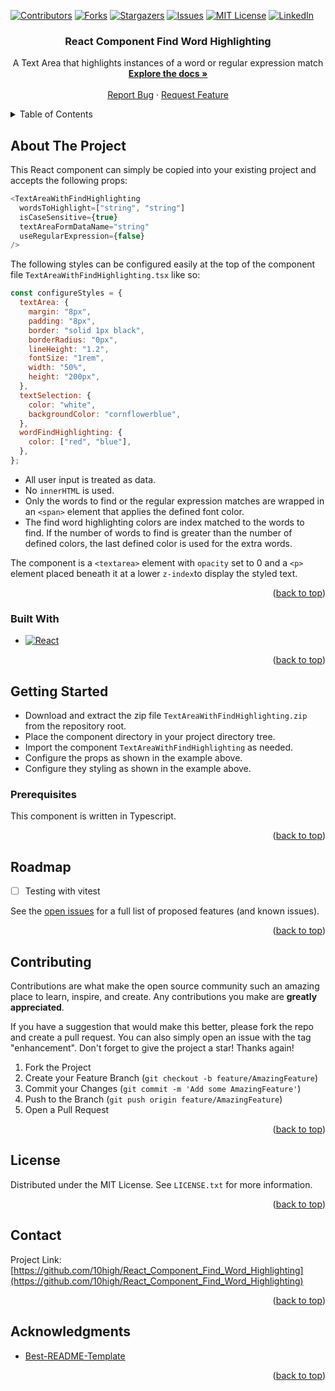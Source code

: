<a name="readme-top"></a>

[![Contributors][contributors-shield]][contributors-url]
[![Forks][forks-shield]][forks-url]
[![Stargazers][stars-shield]][stars-url]
[![Issues][issues-shield]][issues-url]
[![MIT License][license-shield]][license-url]
[![LinkedIn][linkedin-shield]][linkedin-url]

<h3 align="center">React Component Find Word Highlighting</h3>

  <p align="center">
    A Text Area that highlights instances of a word or regular expression match
    <br />
    <a href="https://github.com/10high/React_Component_Find_Word_Highlightingrepo_name"><strong>Explore the docs »</strong></a>
    <br />
    <br />
    <a href="https://github.com/10high/React_Component_Find_Word_Highlighting/issues">Report Bug</a>
    ·
    <a href="https://github.com/10high/React_Component_Find_Word_Highlighting/issues">Request Feature</a>
  </p>
</div>

<!-- TABLE OF CONTENTS -->
<details>
  <summary>Table of Contents</summary>
  <ol>
    <li>
      <a href="#about-the-project">About The Project</a>
      <ul>
        <li><a href="#built-with">Built With</a></li>
      </ul>
    </li>
    <li>
      <a href="#getting-started">Getting Started</a>
      <ul>
        <li><a href="#prerequisites">Prerequisites</a></li>
      </ul>
    </li>
    <li><a href="#usage">Usage</a></li>
    <li><a href="#roadmap">Roadmap</a></li>
    <li><a href="#contributing">Contributing</a></li>
    <li><a href="#license">License</a></li>
    <li><a href="#contact">Contact</a></li>
    <li><a href="#acknowledgments">Acknowledgments</a></li>
  </ol>
</details>

<!-- ABOUT THE PROJECT -->

## About The Project

This React component can simply be copied into your existing project and accepts the following props:

```javascript
<TextAreaWithFindHighlighting
  wordsToHighlight=["string", "string"]
  isCaseSensitive={true}
  textAreaFormDataName="string"
  useRegularExpression={false}
/>
```

The following styles can be configured easily at the top of the component file `TextAreaWithFindHighlighting.tsx` like so:

```javascript
const configureStyles = {
  textArea: {
    margin: "8px",
    padding: "8px",
    border: "solid 1px black",
    borderRadius: "0px",
    lineHeight: "1.2",
    fontSize: "1rem",
    width: "50%",
    height: "200px",
  },
  textSelection: {
    color: "white",
    backgroundColor: "cornflowerblue",
  },
  wordFindHighlighting: {
    color: ["red", "blue"],
  },
};
```

- All user input is treated as data.
- No `innerHTML` is used.
- Only the words to find or the regular expression matches are wrapped in an `<span>` element that applies the defined font color.
- The find word highlighting colors are index matched to the words to find. If the number of words to find is greater than the number of defined colors, the last defined color is used for the extra words.

The component is a `<textarea>` element with `opacity` set to 0 and a `<p>` element placed beneath it at a lower `z-index`to display the styled text.

<p align="right">(<a href="#readme-top">back to top</a>)</p>

### Built With

- [![React][React.js]][React-url]

<p align="right">(<a href="#readme-top">back to top</a>)</p>

<!-- GETTING STARTED -->

## Getting Started

- Download and extract the zip file `TextAreaWithFindHighlighting.zip` from the repository root.
- Place the component directory in your project directory tree.
- Import the component `TextAreaWithFindHighlighting` as needed.
- Configure the props as shown in the example above.
- Configure they styling as shown in the example above.

### Prerequisites

This component is written in Typescript.

<p align="right">(<a href="#readme-top">back to top</a>)</p>

## Roadmap

- [ ] Testing with vitest

See the [open issues](https://github.com/10high/React_Component_Find_Word_Highlighting/issues) for a full list of proposed features (and known issues).

<p align="right">(<a href="#readme-top">back to top</a>)</p>

<!-- CONTRIBUTING -->

## Contributing

Contributions are what make the open source community such an amazing place to learn, inspire, and create. Any contributions you make are **greatly appreciated**.

If you have a suggestion that would make this better, please fork the repo and create a pull request. You can also simply open an issue with the tag "enhancement".
Don't forget to give the project a star! Thanks again!

1. Fork the Project
2. Create your Feature Branch (`git checkout -b feature/AmazingFeature`)
3. Commit your Changes (`git commit -m 'Add some AmazingFeature'`)
4. Push to the Branch (`git push origin feature/AmazingFeature`)
5. Open a Pull Request

<p align="right">(<a href="#readme-top">back to top</a>)</p>

<!-- LICENSE -->

## License

Distributed under the MIT License. See `LICENSE.txt` for more information.

<p align="right">(<a href="#readme-top">back to top</a>)</p>

<!-- CONTACT -->

## Contact

Project Link: [https://github.com/10high/React_Component_Find_Word_Highlighting](https://github.com/10high/React_Component_Find_Word_Highlighting)

<p align="right">(<a href="#readme-top">back to top</a>)</p>

<!-- ACKNOWLEDGMENTS -->

## Acknowledgments

- [ Best-README-Template
  ](https://github.com/othneildrew/Best-README-Template/tree/master)

<p align="right">(<a href="#readme-top">back to top</a>)</p>

<!-- MARKDOWN LINKS & IMAGES -->
<!-- https://www.markdownguide.org/basic-syntax/#reference-style-links -->

[contributors-shield]: https://img.shields.io/github/contributors/10high/React_Component_Find_Word_Highlighting.svg?style=for-the-badge
[contributors-url]: https://github.com/10high/React_Component_Find_Word_Highlighting/graphs/contributors
[forks-shield]: https://img.shields.io/github/forks/10high/React_Component_Find_Word_Highlighting.svg?style=for-the-badge
[forks-url]: https://github.com/10high/React_Component_Find_Word_Highlighting/network/members
[stars-shield]: https://img.shields.io/github/stars/10high/React_Component_Find_Word_Highlighting.svg?style=for-the-badge
[stars-url]: https://github.com/10high/React_Component_Find_Word_Highlighting/stargazers
[issues-shield]: https://img.shields.io/github/issues/10high/React_Component_Find_Word_Highlighting.svg?style=for-the-badge
[issues-url]: https://github.com/10high/React_Component_Find_Word_Highlighting/issues
[license-shield]: https://img.shields.io/github/license/10high/React_Component_Find_Word_Highlighting.svg?style=for-the-badge
[license-url]: https://github.com/10high/React_Component_Find_Word_Highlighting/blob/main/LICENSE.txt
[linkedin-shield]: https://img.shields.io/badge/-LinkedIn-black.svg?style=for-the-badge&logo=linkedin&colorB=555
[linkedin-url]: https://linkedin.com/in/michael-waaler-55854717
[product-screenshot]: images/screenshot.png
[React.js]: https://img.shields.io/badge/React-20232A?style=for-the-badge&logo=react&logoColor=61DAFB
[React-url]: https://reactjs.org/
